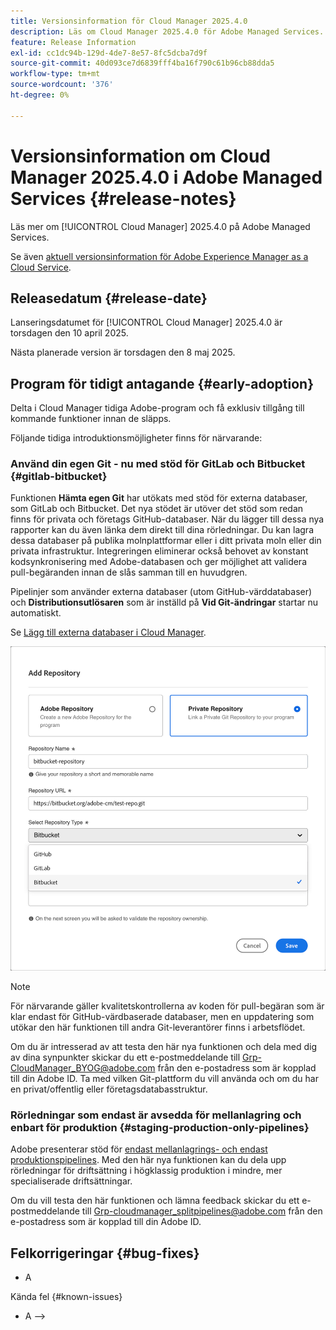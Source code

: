 ```yaml
---
title: Versionsinformation för Cloud Manager 2025.4.0
description: Läs om Cloud Manager 2025.4.0 för Adobe Managed Services.
feature: Release Information
exl-id: cc1dc94b-129d-4de7-8e57-8fc5dcba7d9f
source-git-commit: 40d093ce7d6839fff4ba16f790c61b96cb88dda5
workflow-type: tm+mt
source-wordcount: '376'
ht-degree: 0%

---
```


# Versionsinformation om Cloud Manager 2025.4.0 i Adobe Managed Services {#release-notes}

<!-- RELEASE WIKI  https://wiki.corp.adobe.com/display/DMSArchitecture/Cloud+Manager+2025.04.0+Release -->

Läs mer om [!UICONTROL Cloud Manager] 2025.4.0 på Adobe Managed Services.

Se även [aktuell versionsinformation för Adobe Experience Manager as a Cloud Service](https://experienceleague.adobe.com/en/docs/experience-manager-cloud-service/content/release-notes/home).

## Releasedatum {#release-date}

Lanseringsdatumet för [!UICONTROL Cloud Manager] 2025.4.0 är torsdagen den 10 april 2025.

Nästa planerade version är torsdagen den 8 maj 2025.

<!--
## What's new {#what-is-new}

* 
-->


## Program för tidigt antagande {#early-adoption}

Delta i Cloud Manager tidiga Adobe-program och få exklusiv tillgång till kommande funktioner innan de släpps.

Följande tidiga introduktionsmöjligheter finns för närvarande:

### Använd din egen Git - nu med stöd för GitLab och Bitbucket {#gitlab-bitbucket}

Funktionen **Hämta egen Git** har utökats med stöd för externa databaser, som GitLab och Bitbucket. Det nya stödet är utöver det stöd som redan finns för privata och företags GitHub-databaser. När du lägger till dessa nya rapporter kan du även länka dem direkt till dina rörledningar. Du kan lagra dessa databaser på publika molnplattformar eller i ditt privata moln eller din privata infrastruktur. Integreringen eliminerar också behovet av konstant kodsynkronisering med Adobe-databasen och ger möjlighet att validera pull-begäranden innan de slås samman till en huvudgren.

Pipelinjer som använder externa databaser (utom GitHub-värddatabaser) och **Distributionsutlösaren** som är inställd på **Vid Git-ändringar** startar nu automatiskt.

Se [Lägg till externa databaser i Cloud Manager](/help/managing-code/external-repositories.md).

![Dialogrutan Lägg till databas](/help/release-notes/assets/repositories-add-release-notes.png)

>[!NOTE]
>
>För närvarande gäller kvalitetskontrollerna av koden för pull-begäran som är klar endast för GitHub-värdbaserade databaser, men en uppdatering som utökar den här funktionen till andra Git-leverantörer finns i arbetsflödet.

Om du är intresserad av att testa den här nya funktionen och dela med dig av dina synpunkter skickar du ett e-postmeddelande till [Grp-CloudManager_BYOG@adobe.com](mailto:Grp-CloudManager_BYOG@adobe.com) från den e-postadress som är kopplad till din Adobe ID. Ta med vilken Git-plattform du vill använda och om du har en privat/offentlig eller företagsdatabasstruktur.

### Rörledningar som endast är avsedda för mellanlagring och enbart för produktion {#staging-production-only-pipelines}

Adobe presenterar stöd för [endast mellanlagrings- och endast produktionspipelines](/help/using/stage-prod-only.md). Med den här nya funktionen kan du dela upp rörledningar för driftsättning i högklassig produktion i mindre, mer specialiserade driftsättningar.

Om du vill testa den här funktionen och lämna feedback skickar du ett e-postmeddelande till [Grp-cloudmanager_splitpipelines@adobe.com](mailto:Grp-cloudmanager_splitpipelines@adobe.com) från den e-postadress som är kopplad till din Adobe ID.



<!--
### Self-service Service Pack updates for AMS Cloud Manager customers 

As part of the early adopters program, Adobe Managed Services Cloud Manager customers can now perform self-service service pack updates through the **Cloud Manager** user interface. This feature is currently available *only for development environments* and includes limited error reporting for failures.  

Customers can check for service pack updates on the **Program Overview** page under the **Environments** section (**three-dot menu**).

![Check for updates menu option](/help/release-notes/assets/check-for-updates-1.png)

![Update Service Pack dialog box](/help/release-notes/assets/check-for-updates-2.png)

The installation and upgrade process can be tracked on the **Activity** page. 

Once the process is complete, customers must **approve the execution** for the service pack upgrade to finalize successfully.

![Approve service page update](/help/release-notes/assets/check-for-updates-3.png)

If you are interested in testing this new feature and sharing your feedback, contact your Adobe Customer Success Engineer.

See also [Service Pack Updates for Development Environments - Early Adopter](/help/using/service-packs-environments.md).
-->



## Felkorrigeringar {#bug-fixes}

* A

Kända fel {#known-issues}

* A —>
